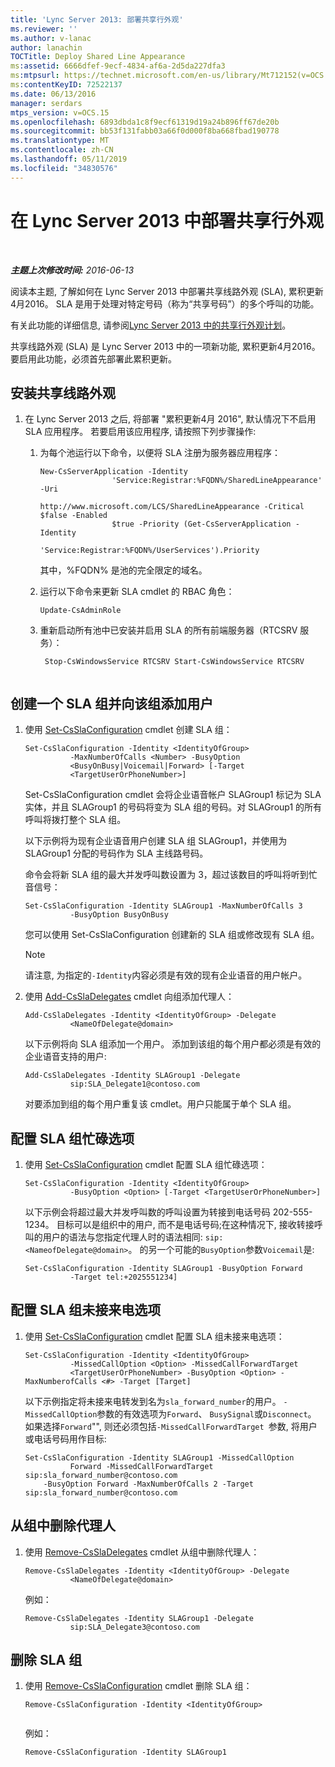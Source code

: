 ```yaml
---
title: 'Lync Server 2013: 部署共享行外观'
ms.reviewer: ''
ms.author: v-lanac
author: lanachin
TOCTitle: Deploy Shared Line Appearance
ms:assetid: 6666dfef-9ecf-4834-af6a-2d5da227dfa3
ms:mtpsurl: https://technet.microsoft.com/en-us/library/Mt712152(v=OCS.15)
ms:contentKeyID: 72522137
ms.date: 06/13/2016
manager: serdars
mtps_version: v=OCS.15
ms.openlocfilehash: 6893dbda1c8f9ecf61319d19a24b896ff67de20b
ms.sourcegitcommit: bb53f131fabb03a66f0d000f8ba668fbad190778
ms.translationtype: MT
ms.contentlocale: zh-CN
ms.lasthandoff: 05/11/2019
ms.locfileid: "34830576"
---
```

<div data-xmlns="http://www.w3.org/1999/xhtml">

<div class="topic" data-xmlns="http://www.w3.org/1999/xhtml" data-msxsl="urn:schemas-microsoft-com:xslt" data-cs="http://msdn.microsoft.com/en-us/">

<div data-asp="http://msdn2.microsoft.com/asp">

# <a name="deploy-shared-line-appearance-in-lync-server-2013"></a>在 Lync Server 2013 中部署共享行外观

</div>

<div id="mainSection">

<div id="mainBody">

<span> </span>

_**主题上次修改时间:** 2016-06-13_

阅读本主题, 了解如何在 Lync Server 2013 中部署共享线路外观 (SLA), 累积更新4月2016。 SLA 是用于处理对特定号码（称为“共享号码”）的多个呼叫的功能。

有关此功能的详细信息, 请参阅[Lync Server 2013 中的共享行外观计划](lync-server-2013-plan-for-shared-line-appearance.md)。

共享线路外观 (SLA) 是 Lync Server 2013 中的一项新功能, 累积更新4月2016。 要启用此功能，必须首先部署此累积更新。

<div>

## <a name="install-shared-line-appearance"></a>安装共享线路外观

1.  在 Lync Server 2013 之后, 将部署 "累积更新4月 2016", 默认情况下不启用 SLA 应用程序。 若要启用该应用程序, 请按照下列步骤操作:
    
    1.  为每个池运行以下命令，以便将 SLA 注册为服务器应用程序：
        
            New-CsServerApplication -Identity
                            'Service:Registrar:%FQDN%/SharedLineAppearance' -Uri
                            http://www.microsoft.com/LCS/SharedLineAppearance -Critical $false -Enabled
                            $true -Priority (Get-CsServerApplication -Identity
                            'Service:Registrar:%FQDN%/UserServices').Priority 
        
        其中，%FQDN% 是池的完全限定的域名。
    
    2.  运行以下命令来更新 SLA cmdlet 的 RBAC 角色：
        
            Update-CsAdminRole 
    
    3.  重新启动所有池中已安装并启用 SLA 的所有前端服务器（RTCSRV 服务）：
        
        ``` 
         Stop-CsWindowsService RTCSRV Start-CsWindowsService RTCSRV
                        
        ```

</div>

<div>

## <a name="create-an-sla-group-and-add-users-to-it"></a>创建一个 SLA 组并向该组添加用户

1.  使用 [Set-CsSlaConfiguration](https://docs.microsoft.com/powershell/module/skype/set-csslaconfiguration) cmdlet 创建 SLA 组：
    
        Set-CsSlaConfiguration -Identity <IdentityOfGroup>
                  -MaxNumberOfCalls <Number> -BusyOption
                  <BusyOnBusy|Voicemail|Forward> [-Target
                  <TargetUserOrPhoneNumber>]
    
    Set-CsSlaConfiguration cmdlet 会将企业语音帐户 SLAGroup1 标记为 SLA 实体，并且 SLAGroup1 的号码将变为 SLA 组的号码。对 SLAGroup1 的所有呼叫将拨打整个 SLA 组。
    
    以下示例将为现有企业语音用户创建 SLA 组 SLAGroup1，并使用为 SLAGroup1 分配的号码作为 SLA 主线路号码。
    
    命令会将新 SLA 组的最大并发呼叫数设置为 3，超过该数目的呼叫将听到忙音信号：
    
        Set-CsSlaConfiguration -Identity SLAGroup1 -MaxNumberOfCalls 3
                  -BusyOption BusyOnBusy
    
    您可以使用 Set-CsSlaConfiguration 创建新的 SLA 组或修改现有 SLA 组。
    
    <div>
    

    > [!NOTE]  
    > 请注意, 为指定的<CODE>-Identity</CODE>内容必须是有效的现有企业语音的用户帐户。

    
    </div>

2.  使用 [Add-CsSlaDelegates](https://docs.microsoft.com/powershell/module/skype/add-cssladelegates) cmdlet 向组添加代理人：
    
        Add-CsSlaDelegates -Identity <IdentityOfGroup> -Delegate
                  <NameOfDelegate@domain>
    
    以下示例将向 SLA 组添加一个用户。 添加到该组的每个用户都必须是有效的企业语音支持的用户:
    
        Add-CsSlaDelegates -Identity SLAGroup1 -Delegate
                  sip:SLA_Delegate1@contoso.com
    
    对要添加到组的每个用户重复该 cmdlet。用户只能属于单个 SLA 组。

</div>

<div>

## <a name="configure-the-sla-group-busy-option"></a>配置 SLA 组忙碌选项

1.  使用 [Set-CsSlaConfiguration](https://docs.microsoft.com/powershell/module/skype/set-csslaconfiguration) cmdlet 配置 SLA 组忙碌选项：
    
        Set-CsSlaConfiguration -Identity <IdentityOfGroup>
                  -BusyOption <Option> [-Target <TargetUserOrPhoneNumber>]
    
    以下示例会将超过最大并发呼叫数的呼叫设置为转接到电话号码 202-555-1234。 目标可以是组织中的用户, 而不是电话号码;在这种情况下, 接收转接呼叫的用户的语法与您指定代理人时的语法相同: `sip:<NameofDelegate@domain>`。 的另一个可能的`BusyOption`参数`Voicemail`是:
    
        Set-CsSlaConfiguration -Identity SLAGroup1 -BusyOption Forward
                  -Target tel:+2025551234]

</div>

<div>

## <a name="configure-the-sla-group-missed-call-option"></a>配置 SLA 组未接来电选项

1.  使用 [Set-CsSlaConfiguration](https://docs.microsoft.com/powershell/module/skype/set-csslaconfiguration) cmdlet 配置 SLA 组未接来电选项：
    
        Set-CsSlaConfiguration -Identity <IdentityOfGroup> 
                  -MissedCallOption <Option> -MissedCallForwardTarget
                  <TargetUserOrPhoneNumber> -BusyOption <Option> -MaxNumberofCalls <#> -Target [Target]
    
    以下示例指定将未接来电转发到名为`sla_forward_number`的用户。 `-MissedCallOption`参数的有效选项为`Forward`、 `BusySignal`或`Disconnect`。 如果选择`Forward`"", 则还必须包括`-MissedCallForwardTarget `参数, 将用户或电话号码用作目标:
    
        Set-CsSlaConfiguration -Identity SLAGroup1 -MissedCallOption
                  Forward -MissedCallForwardTarget sip:sla_forward_number@contoso.com 
            -BusyOption Forward -MaxNumberOfCalls 2 -Target sip:sla_forward_number@contoso.com 

</div>

<div>

## <a name="remove-a-delegate-from-a-group"></a>从组中删除代理人

1.  使用 [Remove-CsSlaDelegates](https://docs.microsoft.com/powershell/module/skype/remove-cssladelegates) cmdlet 从组中删除代理人：
    
        Remove-CsSlaDelegates -Identity <IdentityOfGroup> -Delegate
                  <NameOfDelegate@domain>
    
    例如：
    
        Remove-CsSlaDelegates -Identity SLAGroup1 -Delegate
                  sip:SLA_Delegate3@contoso.com

</div>

<div>

## <a name="delete-an-sla-group"></a>删除 SLA 组

1.  使用 [Remove-CsSlaConfiguration](https://docs.microsoft.com/powershell/module/skype/remove-csslaconfiguration?view=skype-ps) cmdlet 删除 SLA 组：
    
    ``` 
    Remove-CsSlaConfiguration -Identity <IdentityOfGroup>
              
    ```
    
    例如：
    
        Remove-CsSlaConfiguration -Identity SLAGroup1 

</div>

</div>

<span> </span>

</div>

</div>

</div>

